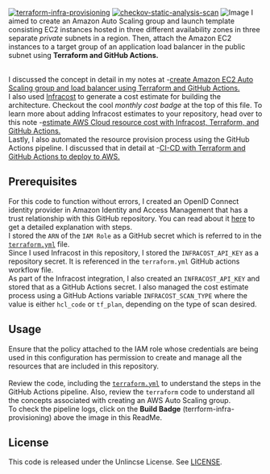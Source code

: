 [![terraform-infra-provisioning](https://github.com/kunduso/add-asg-elb-terraform/actions/workflows/terraform.yml/badge.svg?branch=main)](https://github.com/kunduso/add-asg-elb-terraform/actions/workflows/terraform.yml) [![checkov-static-analysis-scan](https://github.com/kunduso/add-asg-elb-terraform/actions/workflows/code-scan.yml/badge.svg?branch=main)](https://github.com/kunduso/add-asg-elb-terraform/actions/workflows/code-scan.yml)
![Image](https://skdevops.files.wordpress.com/2023/09/82-image-0.png)
I aimed to create an Amazon Auto Scaling group and launch template consisting EC2 instances hosted in three different availability zones in three separate *private* subnets in a region. Then, attach the Amazon EC2 instances to a target group of an application load balancer in the public subnet using **Terraform and GitHub Actions.**

<br />I discussed the concept in detail in my notes at -[create Amazon EC2 Auto Scaling group and load balancer using Terraform and GitHub Actions.](https://skundunotes.com/2023/09/12/create-amazon-ec2-auto-scaling-group-and-load-balancer-using-terraform-and-github-actions/)
<br />I also used [Infracost](https://www.infracost.io/) to generate a cost estimate for building the architecture. Checkout the cool *monthly cost badge* at the top of this file. To learn more about adding Infracost estimates to your repository, head over to this note -[estimate AWS Cloud resource cost with Infracost, Terraform, and GitHub Actions.](https://skundunotes.com/2023/07/17/estimate-aws-cloud-resource-cost-with-infracost-terraform-and-github-actions/)
<br />Lastly, I also automated the resource provision process using the GitHub Actions pipeline. I discussed that in detail at -[CI-CD with Terraform and GitHub Actions to deploy to AWS.](https://skundunotes.com/2023/03/07/ci-cd-with-terraform-and-github-actions-to-deploy-to-aws/)
## Prerequisites
For this code to function without errors, I created an OpenID Connect identity provider in Amazon Identity and Access Management that has a trust relationship with this GitHub repository. You can read about it [here](https://skundunotes.com/2023/02/28/securely-integrate-aws-credentials-with-github-actions-using-openid-connect/) to get a detailed explanation with steps.
<br />I stored the `ARN` of the `IAM Role` as a GitHub secret which is referred to in the [`terraform.yml`](https://github.com/kunduso/add-asg-elb-terraform/blob/de8f1559fdc19e8decf5066e383537511f512244/.github/workflows/terraform.yml#L39-L44) file.
<br />Since I used Infracost in this repository, I stored the `INFRACOST_API_KEY` as a repository secret. It is referenced in the `terraform.yml` GitHub actions workflow file.
<br />As part of the Infracost integration, I also created an `INFRACOST_API_KEY` and stored that as a GitHub Actions secret. I also managed the cost estimate process using a GitHub Actions variable `INFRACOST_SCAN_TYPE` where the value is either `hcl_code` or `tf_plan`, depending on the type of scan desired.
## Usage
Ensure that the policy attached to the IAM role whose credentials are being used in this configuration has permission to create and manage all the resources that are included in this repository.
<br />
<br />Review the code, including the [`terraform.yml`](./.github/workflows/terraform.yml) to understand the steps in the GitHub Actions pipeline. Also, review the `terraform` code to understand all the concepts associated with creating an AWS Auto Scaling group.
<br />To check the pipeline logs, click on the **Build Badge** (terrform-infra-provisioning) above the image in this ReadMe.
## License
This code is released under the Unlincse License. See [LICENSE](LICENSE).